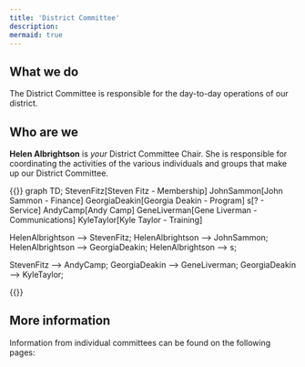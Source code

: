 ```yaml
---
title: 'District Committee'
description:
mermaid: true
---
```


## What we do

The District Committee is responsible for the day-to-day operations of our district.

## Who are we

__Helen Albrightson__ is _your_ District Committee Chair. She is responsible for coordinating the activities of the various individuals and groups that make up our District Committee.

{{<mermaid>}}
graph TD;
  StevenFitz[Steven Fitz - Membership]
  JohnSammon[John Sammon - Finance]
  GeorgiaDeakin[Georgia Deakin - Program]
  s[? - Service]
  AndyCamp[Andy Camp]
  GeneLiverman[Gene Liverman - Communications]
  KyleTaylor[Kyle Taylor - Training]

  HelenAlbrightson --> StevenFitz;
  HelenAlbrightson --> JohnSammon;
  HelenAlbrightson --> GeorgiaDeakin;
  HelenAlbrightson --> s;

  StevenFitz --> AndyCamp;
  GeorgiaDeakin --> GeneLiverman;
  GeorgiaDeakin --> KyleTaylor;

{{</mermaid>}}
## More information

Information from individual committees can be found on the following pages:
